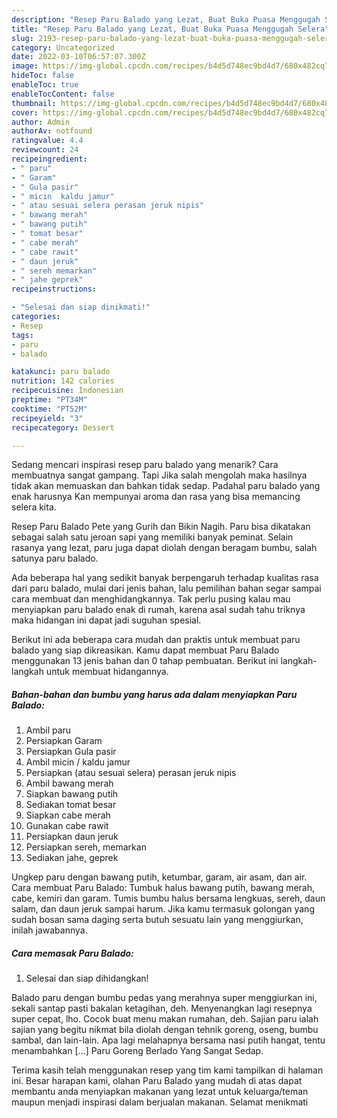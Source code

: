 ```yaml
---
description: "Resep Paru Balado yang Lezat, Buat Buka Puasa Menggugah Selera"
title: "Resep Paru Balado yang Lezat, Buat Buka Puasa Menggugah Selera"
slug: 2193-resep-paru-balado-yang-lezat-buat-buka-puasa-menggugah-selera
category: Uncategorized
date: 2022-03-10T06:57:07.300Z
image: https://img-global.cpcdn.com/recipes/b4d5d748ec9bd4d7/680x482cq70/paru-balado-foto-resep-utama.jpg
hideToc: false
enableToc: true
enableTocContent: false
thumbnail: https://img-global.cpcdn.com/recipes/b4d5d748ec9bd4d7/680x482cq70/paru-balado-foto-resep-utama.jpg
cover: https://img-global.cpcdn.com/recipes/b4d5d748ec9bd4d7/680x482cq70/paru-balado-foto-resep-utama.jpg
author: Admin
authorAv: notfound
ratingvalue: 4.4
reviewcount: 24
recipeingredient:
- " paru"
- " Garam"
- " Gula pasir"
- " micin  kaldu jamur"
- " atau sesuai selera perasan jeruk nipis"
- " bawang merah"
- " bawang putih"
- " tomat besar"
- " cabe merah"
- " cabe rawit"
- " daun jeruk"
- " sereh memarkan"
- " jahe geprek"
recipeinstructions:

- "Selesai dan siap dinikmati!"
categories:
- Resep
tags:
- paru
- balado

katakunci: paru balado 
nutrition: 142 calories
recipecuisine: Indonesian
preptime: "PT34M"
cooktime: "PT52M"
recipeyield: "3"
recipecategory: Dessert

---
```



Sedang mencari inspirasi resep paru balado yang menarik? Cara membuatnya sangat gampang. Tapi Jika salah mengolah maka hasilnya tidak akan memuaskan dan bahkan tidak sedap. Padahal paru balado yang enak harusnya Kan mempunyai aroma dan rasa yang bisa memancing selera kita.


Resep Paru Balado Pete yang Gurih dan Bikin Nagih. Paru bisa dikatakan sebagai salah satu jeroan sapi yang memiliki banyak peminat. Selain rasanya yang lezat, paru juga dapat diolah dengan beragam bumbu, salah satunya paru balado.

Ada beberapa hal yang sedikit banyak berpengaruh terhadap kualitas rasa dari paru balado, mulai dari jenis bahan, lalu pemilihan bahan segar sampai cara membuat dan menghidangkannya. Tak perlu pusing kalau mau menyiapkan paru balado enak di rumah, karena asal sudah tahu triknya maka hidangan ini dapat jadi suguhan spesial.


Berikut ini ada beberapa cara mudah dan praktis untuk membuat paru balado yang siap dikreasikan. Kamu dapat membuat Paru Balado menggunakan 13 jenis bahan dan 0 tahap pembuatan. Berikut ini langkah-langkah untuk membuat hidangannya.

<!--inarticleads1-->

##### Bahan-bahan dan bumbu yang harus ada dalam menyiapkan Paru Balado:

1. Ambil  paru
1. Persiapkan  Garam
1. Persiapkan  Gula pasir
1. Ambil  micin / kaldu jamur
1. Persiapkan  (atau sesuai selera) perasan jeruk nipis
1. Ambil  bawang merah
1. Siapkan  bawang putih
1. Sediakan  tomat besar
1. Siapkan  cabe merah
1. Gunakan  cabe rawit
1. Persiapkan  daun jeruk
1. Persiapkan  sereh, memarkan
1. Sediakan  jahe, geprek


Ungkep paru dengan bawang putih, ketumbar, garam, air asam, dan air. Cara membuat Paru Balado: Tumbuk halus bawang putih, bawang merah, cabe, kemiri dan garam. Tumis bumbu halus bersama lengkuas, sereh, daun salam, dan daun jeruk sampai harum. Jika kamu termasuk golongan yang sudah bosan sama daging serta butuh sesuatu lain yang menggiurkan, inilah jawabannya. 

<!--inarticleads2-->

##### Cara memasak Paru Balado:


1. Selesai dan siap dihidangkan!

Balado paru dengan bumbu pedas yang merahnya super menggiurkan ini, sekali santap pasti bakalan ketagihan, deh. Menyenangkan lagi resepnya super cepat, lho. Cocok buat menu makan rumahan, deh. Sajian paru ialah sajian yang begitu nikmat bila diolah dengan tehnik goreng, oseng, bumbu sambal, dan lain-lain. Apa lagi melahapnya bersama nasi putih hangat, tentu menambahkan […] Paru Goreng Berlado Yang Sangat Sedap. 

Terima kasih telah menggunakan resep yang tim kami tampilkan di halaman ini. Besar harapan kami, olahan Paru Balado yang mudah di atas dapat membantu anda menyiapkan makanan yang lezat untuk keluarga/teman maupun menjadi inspirasi dalam berjualan makanan. Selamat menikmati
